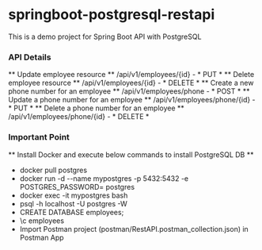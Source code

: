 # springboot-postgresql-restapi
This is a demo project for Spring Boot API with PostgreSQL

### API Details ###
** Update employee resource **
/api/v1/employees/{id} - * PUT *
** Delete employee resource **
/api/v1/employees/{id} - * DELETE *
** Create a new phone number for an employee **
/api/v1/employees/phone - * POST *
** Update a phone number for an employee **
/api/v1/employees/phone/{id} - * PUT *
** Delete a phone number for an employee **
/api/v1/employees/phone/{id} - * DELETE *

### Important Point ###
** Install Docker and execute below commands to install PostgreSQL DB **
- docker pull postgres
- docker run -d --name mypostgres -p 5432:5432 -e POSTGRES_PASSWORD=<yourpassword> postgres
- docker exec -it mypostgres bash
- psql -h localhost -U postgres -W
- CREATE DATABASE employees;
- \c employees
- Import Postman project (postman/RestAPI.postman_collection.json) in Postman App
